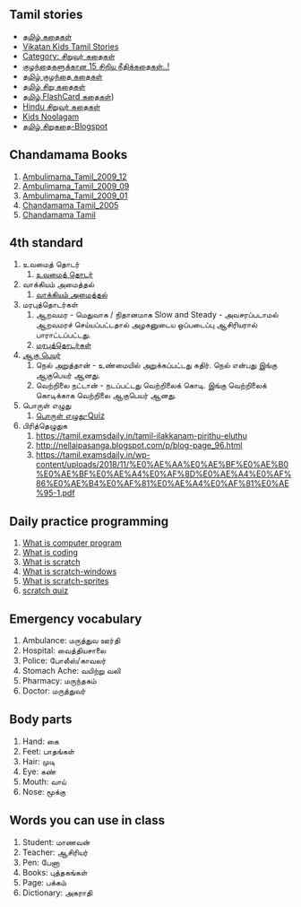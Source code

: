 ## Tamil stories

* [தமிழ் கதைகள்](http://tamilkathaigal.com/)
* [Vikatan Kids Tamil Stories](https://www.vikatan.com/collection/kids-stories)
* [Category: சிறுவர் கதைகள்](https://www.siruvarmalar.com/kids-stories)
* [குழந்தைகளுக்கான 15 சிறிய நீதிக்கதைகள்..!](https://www.momjunction.com/tamil/moral-stories-for-kids-in-tamil/)
* [தமிழ் குழந்தை கதைகள்](https://tamilkidsstory.com/)
* [தமிழ் சிறு கதைகள்](https://www.tamilsirukathaigal.com/)
* [தமிழ் FlashCard கதைகள்](https://storyweaver.org.in/search?category=Flashcards&language=Tamil&level=1&query=&sort=Relevance))
* [Hindu சிறுவர் கதைகள்](https://www.hindutamil.in/search/news/%E0%AE%9A%E0%AE%BF%E0%AE%B1%E0%AF%81%E0%AE%B5%E0%AE%B0%E0%AF%8D+%E0%AE%95%E0%AE%A4%E0%AF%88%E0%AE%95%E0%AE%B3%E0%AF%8D/)
* [Kids Noolagam](http://kids.noolagam.com/lessons/index3.asp)
* [தமிழ் சிறுகதை-Blogspot](https://tamilsirukatai.blogspot.com/)

## Chandamama Books

1. [Ambulimama_Tamil_2009_12](https://chandamama.in/resources/tamil/2009/Ambulimama_Tamil_2009_12.pdf)
2. [Ambulimama_Tamil_2009_09](https://chandamama.in/resources/tamil/2009/Ambulimama_Tamil_2009_09.pdf)
3. [Ambulimama_Tamil_2009_01](https://chandamama.in/resources/tamil/2009/Ambulimama_Tamil_2009_01.pdf)
4. [Chandamama Tamil_2005](https://chandamama.in/tamil/tamil2005.php)
5. [Chandamama Tamil](https://chandamama.in/tamil/tamil.php)

## 4th standard

1. உவமைத் தொடர்
   1. [உவமைத் தொடர்](https://www.slideshare.net/PremaEma/uvamai-thodar)
2. வாக்கியம் அமைத்தல்
   1. [வாக்கியம் அமைத்தல்](https://bahasatamilupsr.wordpress.com/category/%E0%AE%B5%E0%AE%BE%E0%AE%95%E0%AF%8D%E0%AE%95%E0%AE%BF%E0%AE%AF%E0%AE%AE%E0%AF%8D/page/2/)
3. மரபுத்தொடர்கள் 
   1. ஆறவமர - மெதுவாக / நிதானமாக Slow and Steady - அவசரப்படாமல் ஆறவமரச் செய்யப்பட்டதால் அழகனுடைய ஒப்படைப்பு ஆசிரியரால் பாராட்டப்பட்டது.
   2. [மரபுத்தொடர்கள்](http://tamilcube.com/academy/O-Level/marabu.aspx)
4. [ஆகு பெயர்](https://ta.wikipedia.org/s/932)
   1. நெல் அறுத்தான் - உண்மையில் அறுக்கப்பட்டது கதிர். நெல் என்பது இங்கு ஆகுபெயர் ஆனது.
   2. வெற்றிலை நட்டான் - நடப்பட்டது வெற்றிலைக் கொடி. இங்கு வெற்றிலைக் கொடிக்காக வெற்றிலை ஆகுபெயர் ஆனது.
5. பொருள் எழுது
   1. [பொருள் எழுது-Quiz](https://quizlet.com/216973012/%E0%AE%AA%E0%AE%B0%E0%AE%B3-%E0%AE%8E%E0%AE%B4%E0%AE%A4-flash-cards/)
6. பிரித்தெழுதுக
   1. https://tamil.examsdaily.in/tamil-ilakkanam-pirithu-eluthu
   2. http://nellaipasanga.blogspot.com/p/blog-page_96.html
   3. https://tamil.examsdaily.in/wp-content/uploads/2018/11/%E0%AE%AA%E0%AE%BF%E0%AE%B0%E0%AE%BF%E0%AE%A4%E0%AF%8D%E0%AE%A4%E0%AF%86%E0%AE%B4%E0%AF%81%E0%AE%A4%E0%AF%81%E0%AE%95-1.pdf


## Daily practice programming

1. [What is computer program](https://www.dkfindout.com/us/computer-coding/what-is-coding/what-is-computer-program/)
1. [What is coding](https://www.dkfindout.com/us/computer-coding/what-is-coding/)
1. [What is scratch](https://www.dkfindout.com/us/computer-coding/what-is-scratch/)
1. [What is scratch-windows](https://www.dkfindout.com/us/computer-coding/scratch-window/)
1. [What is scratch-sprites](https://www.dkfindout.com/us/computer-coding/scratch-sprites/)
1. [scratch quiz](https://www.dkfindout.com/us/quiz/computer-coding/quiz-yourself-on-scratch/)

## Emergency vocabulary

1. Ambulance: மருத்துவ ஊர்தி
1. Hospital: வைத்தியசாலை
1. Police: போலீஸ்/காவலர்
1. Stomach Ache: வயிற்று வலி
1. Pharmacy: மருந்தகம்
1. Doctor: மருத்துவர்

## Body parts 

1.  Hand: கை
1.  Feet: பாதங்கள்
1.  Hair: முடி
1.  Eye: கண்
1.  Mouth: வாய்
1.  Nose: மூக்கு


## Words you can use in class 

1.  Student: மாணவன்
1.  Teacher: ஆசிரியர்
1.  Pen: பேனா
1.  Books: புத்தகங்கள்
1.  Page: பக்கம்
1.  Dictionary: அகராதி